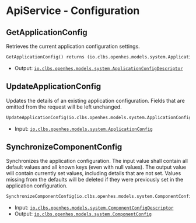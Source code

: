 # ApiService - Configuration

## GetApplicationConfig

Retrieves the current application configuration settings.

```proto
GetApplicationConfig() returns (io.clbs.openhes.models.system.ApplicationConfigDescriptor)
```

- Output: [`io.clbs.openhes.models.system.ApplicationConfigDescriptor`](model-io-clbs-openhes-models-system-applicationconfigdescriptor.md)

## UpdateApplicationConfig

Updates the details of an existing application configuration. Fields that are omitted from the request will be left unchanged.

```proto
UpdateApplicationConfig(io.clbs.openhes.models.system.ApplicationConfig)
```

- Input: [`io.clbs.openhes.models.system.ApplicationConfig`](model-io-clbs-openhes-models-system-applicationconfig.md)

## SynchronizeComponentConfig

Synchronizes the application configuration. The input value shall contain all default values and all known keys (even with null values).
 The output value will contain currently set values, including details that are not set.
 Values missing from the defaults will be deleted if they were previously set in the application configuration.

```proto
SynchronizeComponentConfig(io.clbs.openhes.models.system.ComponentConfigDescriptor) returns (io.clbs.openhes.models.system.ComponentConfig)
```

- Input: [`io.clbs.openhes.models.system.ComponentConfigDescriptor`](model-io-clbs-openhes-models-system-componentconfigdescriptor.md)
- Output: [`io.clbs.openhes.models.system.ComponentConfig`](model-io-clbs-openhes-models-system-componentconfig.md)

